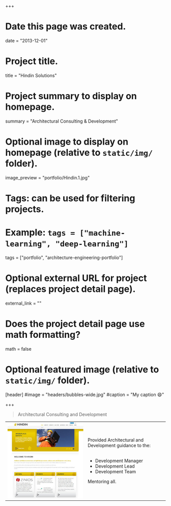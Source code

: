 +++
# Date this page was created.
date = "2013-12-01"

# Project title.
title = "Hindin Solutions"

# Project summary to display on homepage.
summary = "Architectural Consulting &#38; Development"

# Optional image to display on homepage (relative to `static/img/` folder).
image_preview = "portfolio/Hindin.1.jpg"

# Tags: can be used for filtering projects.
# Example: `tags = ["machine-learning", "deep-learning"]`
tags = ["portfolio", "architecture-engineering-portfolio"]

# Optional external URL for project (replaces project detail page).
external_link = ""

# Does the project detail page use math formatting?
math = false

# Optional featured image (relative to `static/img/` folder).
[header]
#image = "headers/bubbles-wide.jpg"
#caption = "My caption :smile:"

+++

> Architectural Consulting and Development

<table>
   <tr>
      <td style="text-align: left; width: 50%"><a href="http://www.hindin.co.nz/" target="_blank"><img src="../../img/portfolio/Hindin.1.jpg"></a></td>
      <td style="text-align: left">
         Provided Architectural and Development guidance to the:<br><br>
         <ul>
            <li>Development Manager</li>
            <li>Development Lead</li>
            <li>Development Team</li>
         </ul>
         Mentoring all.
      </td>
   </tr>
</table>

